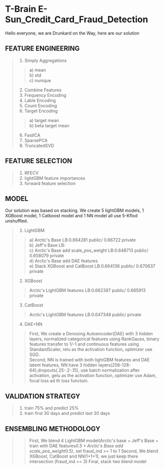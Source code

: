 # T-Brain E-Sun_Credit_Card_Fraud_Detection  
Hello everyone, we are Drunkard on the Way, here are our solution  

## FEATURE ENGINEERING  
>1. Simply Aggregations  
 >>a) mean  
 >>b) std  
 >>c) nunique  
>2. Combine Features
>2. Frequency Encoding  
>3. Lable Encoding  
>4. Count Encoding  
>5. Target Encoding  
 >>a) target mean  
 >>b) beta target mean  
>6. FastICA  
>7. SparsePCA  
>8. TruncatedSVD

## FEATURE SELECTION  
>1. RFECV  
>2. lightGBM feature importances  
>3. forward feature selection

## MODEL  
Our solution was based on stacking. We create 5 lightGBM models, 1 XGBoost model, 1 Catboost model and 1 NN model all use 5-Kflod unshuffled.  
>1. LightGBM  
  >>a) Arctic's Base                                   LB:0.664281 public/ 0.66722 private  
  >>b) Jeff's Base                                     LB:  
  >>c) Arctic's Base add scale_pos_weight              LB:0.648713 public/ 0.658079 private  
  >>d) Arctic's Base add DAE features  
  >>e) Stack XGBoost and CatBoost                      LB:0.664136 public/ 0.670637 private  
>2. XGBoost  
  >>Arctic's LightGBM features                         LB:0.662387 public/ 0.665913 private  
>3. CatBoost  
  >>Arctic's LightGBM features                         LB:0.647348 public/ private  
>4. DAE+NN  
  >>First, We create a Denosing Autoencoder(DAE) with 3 hidden layers, normalized categorical features using RankGauss, binary features transfer to 1/-1 and continuous features using StandardScaler, relu as the activation function, optimizer use SGD.  
  >>Second, NN is trained with both lightGBM features and DAE latent features, NN have 3 hidden layers(256-128-64),dropouts(.25-.2-.15), use batch normalization after activation, gelu as the activation function, optimizer use Adam, focal loss ad th loss functuin.  

## VALIDATION STRATEGY  
>1. train 75% and predict 25%  
>2. train first 30 days and predict last 30 days  

## ENSEMBLING METHODOLOGY  
>>First, We blend 4 LightGBM model(Arctic's base + Jeff's Base + train with DAE features*0.5 + Arctic's Base add scale_pos_weight*0.5), set fraud_ind >= 1 to 1
>>Second, We blend XGBoost, CatBoost and NN(1+1+1), we just keep there intersection (fraud_ind == 3)
>>Final, stack two blend model
